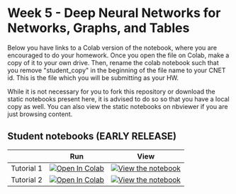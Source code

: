 # Week 5 - Deep Neural Networks for Networks, Graphs, and Tables

Below you have links to a Colab version of the notebook, where you are encouraged to do your homework. Once you open the file on Colab, make a copy of it to your own drive. Then, rename the colab notebook such that you remove "student_copy" in the beginning of the file name to your CNET id. This is the file which you will be submitting as your HW. 

While it is not necessary for you to fork this repository or download the static notebooks present here, it is advised to do so so that you have a local copy as well. You can also view the static notebooks on nbviewer if you are just browsing content.

## Student notebooks (EARLY RELEASE)

|   | Run | View |
| - | --- | ---- |
| Tutorial 1 | [![Open In Colab](https://colab.research.google.com/assets/colab-badge.svg)](https://colab.research.google.com/drive/1Bj1Mu_6Fh1y6whpODxGbFeKkle9_dvVX?usp=sharing) | [![View the notebook](https://img.shields.io/badge/render-nbviewer-orange.svg)](https://nbviewer.jupyter.org/github/UChicago-Thinking-Deep-Learning-Course/Tutorials-Homework-Notebooks/blob/main/week-5/TDL5_1_deep_graphs_networks_manifolds.ipynb) |
| Tutorial 2 | [![Open In Colab](https://colab.research.google.com/assets/colab-badge.svg)](https://colab.research.google.com/drive/1iaJur1aD6elax5KTOUTYb2I3asBANQzW?usp=sharing) | [![View the notebook](https://img.shields.io/badge/render-nbviewer-orange.svg)](https://nbviewer.jupyter.org/github/UChicago-Thinking-Deep-Learning-Course/Tutorials-Homework-Notebooks/blob/main/week-5/TDL5_2_deep_knowledge_graph_categorical_tabular.ipynb)






